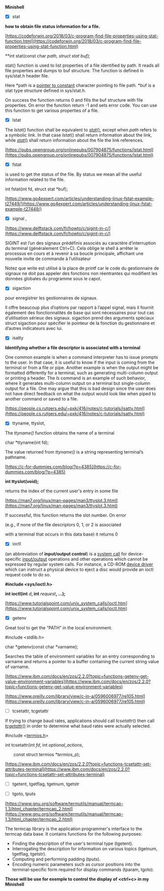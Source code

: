       

**Minishell**

  

- [x] stat 

**how to obtain file status information for a file.**

[https://codeforwin.org/2018/03/c-program-find-file-properties-using-stat-function.html](https://codeforwin.org/2018/03/c-program-find-file-properties-using-stat-function.html)

**int stat(const char *path, struct stat *buf);**

stat() function is used to list properties of a file identified by path. It reads all file properties and dumps to buf structure. The function is defined in sys/stat.h header file.

Here *path is a [pointer to constant](https://codeforwin.org/2017/11/constant-pointer-and-pointer-to-constant-in-c.html) character pointing to file path. *buf is a stat type structure defined in sys/stat.h.

On success the function returns 0 and fills the buf structure with file properties. On error the function return -1 and sets error code. You can use this function to get various properties of a file.

  

- [x] lstat

The _lstat_() function shall be equivalent to [_stat_()](https://pubs.opengroup.org/onlinepubs/007904875/functions/stat.html), except when _path_ refers to a symbolic link. In that case _lstat_() shall return information about the link, while [_stat_()](https://pubs.opengroup.org/onlinepubs/007904875/functions/stat.html) shall return information about the file the link references.

[https://pubs.opengroup.org/onlinepubs/007904875/functions/lstat.html](https://pubs.opengroup.org/onlinepubs/007904875/functions/lstat.html)

  

- [x] fstat 

is used to get the status of the file. By status we mean all the useful information related to the file.

int fstat(int fd, struct stat *buf);

[https://www.go4expert.com/articles/understanding-linux-fstat-example-t27449/](https://www.go4expert.com/articles/understanding-linux-fstat-example-t27449/)

  

- [x] signal , 

[https://www.delftstack.com/fr/howto/c/sigint-in-c/](https://www.delftstack.com/fr/howto/c/sigint-in-c/)

SIGINT est l’un des signaux prédéfinis associés au caractère d’interruption du terminal (généralement Ctrl+C). Cela oblige le shell à arrêter le processus en cours et à revenir à sa boucle principale, affichant une nouvelle invite de commande à l’utilisateur

  

Notez que write est utilisé à la place de printf car le code du gestionnaire de signaux ne doit pas appeler des fonctions non réentrantes qui modifient les données globales du programme sous le capot. 

  

-[x] sigaction 

pour enregistrer les gestionnaires de signaux.

Il offre beaucoup plus d’options par rapport à l’appel signal, mais il fournit également des fonctionnalités de base qui sont nécessaires pour tout cas d’utilisation sérieux des signaux. sigaction prend des arguments spéciaux struct sigaction pour spécifier le pointeur de la fonction du gestionnaire et d’autres indicateurs avec lui.

  

- [x] isatty 

**Identifying whether a file descriptor is associated with a terminal** 

One common example is when a command interpreter has to issue prompts to the user. In that case, it is useful to know if the input is coming from the terminal or from a file or pipe. Another example is when the output might be formatted differently for a terminal, such as generating multi-column output or printing a header. The _ls_ command is an example of such behavior, where it generates multi-column output on a terminal but single-column output for a file. One may argue that this is bad design since the user does not have direct feedback on what the output would look like when piped to another command or saved to a file. 

[https://people.cs.rutgers.edu/~pxk/416/notes/c-tutorials/isatty.html](https://people.cs.rutgers.edu/~pxk/416/notes/c-tutorials/isatty.html)

  

  

- [x] ttyname, ttyslot, 

The _ttyname()_ function obtains the name of a terminal

char *ttyname(int fd);

The value returned from _ttyname()_ is a string representing terminal’s pathname.

[https://c-for-dummies.com/blog/?p=4385](https://c-for-dummies.com/blog/?p=4385)

  

**int ttyslot(void);**

returns the index of the current user's entry in some file

[https://man7.org/linux/man-pages/man3/ttyslot.3.html](https://man7.org/linux/man-pages/man3/ttyslot.3.html)

If successful, this function returns the slot number. On error

 (e.g., if none of the file descriptors 0, 1, or 2 is associated

 with a terminal that occurs in this data base) it returns 0

  

- [x] ioctl 

(an abbreviation of **input/output control**) is a [system call](https://en.wikipedia.org/wiki/System_call) for device-specific [input/output](https://en.wikipedia.org/wiki/Input/output) operations and other operations which cannot be expressed by regular system calls. For instance, a CD-ROM [device driver](https://en.wikipedia.org/wiki/Device_driver) which can instruct a physical device to eject a disc would provide an ioctl request code to do so. 

**#include <sys/ioctl.h>**

**int ioctl(int** _d_**, int** _request_**, ...);** 

[https://www.tutorialspoint.com/unix_system_calls/ioctl.htm](https://www.tutorialspoint.com/unix_system_calls/ioctl.htm)

  

- [x] getenv 

Great tool to get the “PATH” in the local environment.

#include <stdlib.h>

  

char *getenv(const char *varname);

Searches the table of environment variables for an entry corresponding to varname and returns a pointer to a buffer containing the current string value of varname.

[https://www.ibm.com/docs/en/zos/2.2.0?topic=functions-getenv-get-value-environment-variables](https://www.ibm.com/docs/en/zos/2.2.0?topic=functions-getenv-get-value-environment-variables)

  

[https://www.oreilly.com/library/view/c-in-a/0596006977/re105.html](https://www.oreilly.com/library/view/c-in-a/0596006977/re105.html)

  

- [ ] tcsetattr, tcgetattr 

If trying to change baud rates, applications should call _tcsetattr_() then call [_tcgetattr_()](https://pubs.opengroup.org/onlinepubs/009696799/functions/tcgetattr.html) in order to determine what baud rates were actually selected.

  

#include <[termios.h](https://pubs.opengroup.org/onlinepubs/009696799/basedefs/termios.h.html)>

  

int tcsetattr(int _fd_, int _optional_actions_,

       const struct termios *_termios_p_);

[https://www.ibm.com/docs/en/zos/2.2.0?topic=functions-tcsetattr-set-attributes-terminal](https://www.ibm.com/docs/en/zos/2.2.0?topic=functions-tcsetattr-set-attributes-terminal)

  

- [ ] tgetent, tgetflag, tgetnum, tgetstr 

- [ ] tgoto, tputs

  

[https://www.gnu.org/software/termutils/manual/termcap-1.3/html_chapter/termcap_2.html](https://www.gnu.org/software/termutils/manual/termcap-1.3/html_chapter/termcap_2.html)

  

The termcap library is the application programmer's interface to the termcap data base. It contains functions for the following purposes: 

-   Finding the description of the user's terminal type (tgetent). 
-   Interrogating the description for information on various topics (tgetnum, tgetflag, tgetstr). 
-   Computing and performing padding (tputs). 
-   Encoding numeric parameters such as cursor positions into the terminal-specific form required for display commands (tparam, tgoto). 

**Those will be use for exemple to control the display of <ctrl+c> in my Minishell**